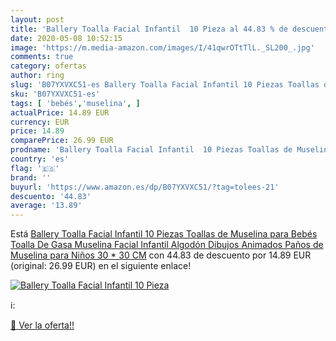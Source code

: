 ```yaml
---
layout: post
title: 'Ballery Toalla Facial Infantil  10 Pieza al 44.83 % de descuento'
date: 2020-05-08 10:52:15
image: 'https://m.media-amazon.com/images/I/41qwrOTtTlL._SL200_.jpg'
comments: true
category: ofertas
author: ring
slug: 'B07YXVXC51-es Ballery Toalla Facial Infantil 10 Piezas Toallas de...'
sku: 'B07YXVXC51-es'
tags: [ 'bebés','muselina', ]
actualPrice: 14.89 EUR
currency: EUR
price: 14.89
comparePrice: 26.99 EUR
prodname: 'Ballery Toalla Facial Infantil  10 Piezas Toallas de Muselina para Bebés Toalla De Gasa  Muselina Facial Infantil Algodón Dibujos Animados Paños de Muselina para Niños  30 * 30 CM'
country: 'es'
flag: '🇪🇸'
brand: ''
buyurl: 'https://www.amazon.es/dp/B07YXVXC51/?tag=tolees-21'
descuento: '44.83'
average: '13.89'
---
```


Está [Ballery Toalla Facial Infantil  10 Piezas Toallas de Muselina para Bebés Toalla De Gasa  Muselina Facial Infantil Algodón Dibujos Animados Paños de Muselina para Niños  30 * 30 CM](https://www.amazon.es/dp/B07YXVXC51/?tag=tolees-21) con 44.83 de descuento por 14.89 EUR (original: 26.99 EUR) en el siguiente enlace!

[![Ballery Toalla Facial Infantil  10 Pieza](https://m.media-amazon.com/images/I/41qwrOTtTlL._SL200_.jpg)](https://www.amazon.es/dp/B07YXVXC51/?tag=tolees-21)

ℹ️:


[🛒 Ver la oferta!!](https://www.amazon.es/dp/B07YXVXC51/?tag=tolees-21)
